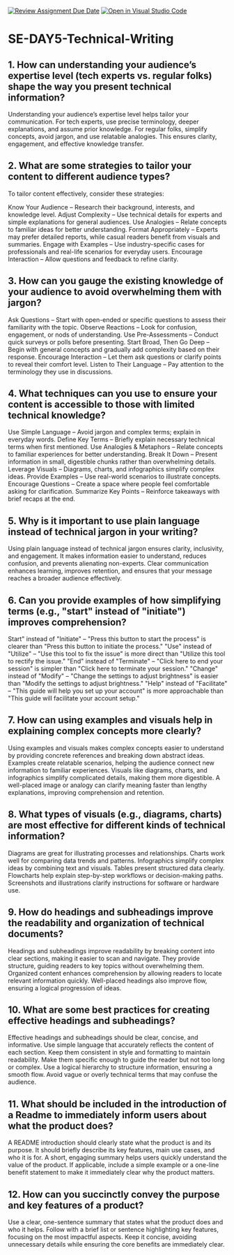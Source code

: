 [![Review Assignment Due Date](https://classroom.github.com/assets/deadline-readme-button-22041afd0340ce965d47ae6ef1cefeee28c7c493a6346c4f15d667ab976d596c.svg)](https://classroom.github.com/a/zsAR-pyY)
[![Open in Visual Studio Code](https://classroom.github.com/assets/open-in-vscode-2e0aaae1b6195c2367325f4f02e2d04e9abb55f0b24a779b69b11b9e10269abc.svg)](https://classroom.github.com/online_ide?assignment_repo_id=18465014&assignment_repo_type=AssignmentRepo)
# SE-DAY5-Technical-Writing
## 1. How can understanding your audience’s expertise level (tech experts vs. regular folks) shape the way you present technical information?
Understanding your audience’s expertise level helps tailor your communication. For tech experts, use precise terminology, deeper explanations, and assume prior knowledge. For regular folks, simplify concepts, avoid jargon, and use relatable analogies. This ensures clarity, engagement, and effective knowledge transfer.
## 2. What are some strategies to tailor your content to different audience types?
To tailor content effectively, consider these strategies:

Know Your Audience – Research their background, interests, and knowledge level.
Adjust Complexity – Use technical details for experts and simple explanations for general audiences.
Use Analogies – Relate concepts to familiar ideas for better understanding.
Format Appropriately – Experts may prefer detailed reports, while casual readers benefit from visuals and summaries.
Engage with Examples – Use industry-specific cases for professionals and real-life scenarios for everyday users.
Encourage Interaction – Allow questions and feedback to refine clarity.

## 3. How can you gauge the existing knowledge of your audience to avoid overwhelming them with jargon?
Ask Questions – Start with open-ended or specific questions to assess their familiarity with the topic.
Observe Reactions – Look for confusion, engagement, or nods of understanding.
Use Pre-Assessments – Conduct quick surveys or polls before presenting.
Start Broad, Then Go Deep – Begin with general concepts and gradually add complexity based on their response.
Encourage Interaction – Let them ask questions or clarify points to reveal their comfort level.
Listen to Their Language – Pay attention to the terminology they use in discussions.

## 4. What techniques can you use to ensure your content is accessible to those with limited technical knowledge?
Use Simple Language – Avoid jargon and complex terms; explain in everyday words.
Define Key Terms – Briefly explain necessary technical terms when first mentioned.
Use Analogies & Metaphors – Relate concepts to familiar experiences for better understanding.
Break It Down – Present information in small, digestible chunks rather than overwhelming details.
Leverage Visuals – Diagrams, charts, and infographics simplify complex ideas.
Provide Examples – Use real-world scenarios to illustrate concepts.
Encourage Questions – Create a space where people feel comfortable asking for clarification.
Summarize Key Points – Reinforce takeaways with brief recaps at the end.
## 5. Why is it important to use plain language instead of technical jargon in your writing?
Using plain language instead of technical jargon ensures clarity, inclusivity, and engagement. It makes information easier to understand, reduces confusion, and prevents alienating non-experts. Clear communication enhances learning, improves retention, and ensures that your message reaches a broader audience effectively.
## 6. Can you provide examples of how simplifying terms (e.g., "start" instead of "initiate") improves comprehension?
Start" instead of "Initiate" – "Press this button to start the process" is clearer than "Press this button to initiate the process."
"Use" instead of "Utilize" – "Use this tool to fix the issue" is more direct than "Utilize this tool to rectify the issue."
"End" instead of "Terminate" – "Click here to end your session" is simpler than "Click here to terminate your session."
"Change" instead of "Modify" – "Change the settings to adjust brightness" is easier than "Modify the settings to adjust brightness."
"Help" instead of "Facilitate" – "This guide will help you set up your account" is more approachable than "This guide will facilitate your account setup."

## 7. How can using examples and visuals help in explaining complex concepts more clearly?
Using examples and visuals makes complex concepts easier to understand by providing concrete references and breaking down abstract ideas. Examples create relatable scenarios, helping the audience connect new information to familiar experiences. Visuals like diagrams, charts, and infographics simplify complicated details, making them more digestible. A well-placed image or analogy can clarify meaning faster than lengthy explanations, improving comprehension and retention.

## 8. What types of visuals (e.g., diagrams, charts) are most effective for different kinds of technical information?
Diagrams are great for illustrating processes and relationships. Charts work well for comparing data trends and patterns. Infographics simplify complex ideas by combining text and visuals. Tables present structured data clearly. Flowcharts help explain step-by-step workflows or decision-making paths. Screenshots and illustrations clarify instructions for software or hardware use.

## 9. How do headings and subheadings improve the readability and organization of technical documents?
Headings and subheadings improve readability by breaking content into clear sections, making it easier to scan and navigate. They provide structure, guiding readers to key topics without overwhelming them. Organized content enhances comprehension by allowing readers to locate relevant information quickly. Well-placed headings also improve flow, ensuring a logical progression of ideas.
## 10. What are some best practices for creating effective headings and subheadings?
Effective headings and subheadings should be clear, concise, and informative. Use simple language that accurately reflects the content of each section. Keep them consistent in style and formatting to maintain readability. Make them specific enough to guide the reader but not too long or complex. Use a logical hierarchy to structure information, ensuring a smooth flow. Avoid vague or overly technical terms that may confuse the audience.
## 11. What should be included in the introduction of a Readme to immediately inform users about what the product does?
A README introduction should clearly state what the product is and its purpose. It should briefly describe its key features, main use cases, and who it is for. A short, engaging summary helps users quickly understand the value of the product. If applicable, include a simple example or a one-line benefit statement to make it immediately clear why the product matters.
## 12. How can you succinctly convey the purpose and key features of a product?
Use a clear, one-sentence summary that states what the product does and who it helps. Follow with a brief list or sentence highlighting key features, focusing on the most impactful aspects. Keep it concise, avoiding unnecessary details while ensuring the core benefits are immediately clear.
